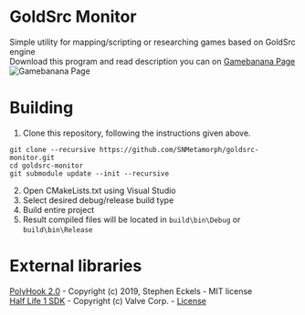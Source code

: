 # GoldSrc Monitor
Simple utility for mapping/scripting or researching games based on GoldSrc engine<br>
Download this program and read description you can on [Gamebanana Page](https://gamebanana.com/gamefiles/8977)
<br>
![Gamebanana Page](https://gamebanana.com/mods/embeddables/39429?variant=large)

# Building
1) Clone this repository, following the instructions given above.
```
git clone --recursive https://github.com/SNMetamorph/goldsrc-monitor.git
cd goldsrc-monitor
git submodule update --init --recursive
```
2) Open CMakeLists.txt using Visual Studio
3) Select desired debug/release build type
4) Build entire project
5) Result compiled files will be located in `build\bin\Debug` or `build\bin\Release`

# External libraries
[PolyHook 2.0](https://github.com/stevemk14ebr/PolyHook_2_0) - Copyright (c) 2019, Stephen Eckels - MIT license<br>
[Half Life 1 SDK](https://github.com/ValveSoftware/halflife) - Copyright (c) Valve Corp. - [License](https://github.com/ValveSoftware/halflife/blob/master/LICENSE)

